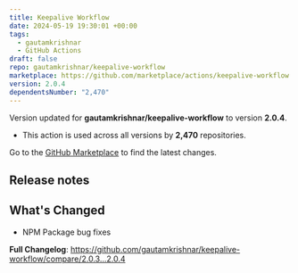 ```yaml
---
title: Keepalive Workflow
date: 2024-05-19 19:30:01 +00:00
tags:
  - gautamkrishnar
  - GitHub Actions
draft: false
repo: gautamkrishnar/keepalive-workflow
marketplace: https://github.com/marketplace/actions/keepalive-workflow
version: 2.0.4
dependentsNumber: "2,470"
---
```



Version updated for **gautamkrishnar/keepalive-workflow** to version **2.0.4**.
- This action is used across all versions by **2,470** repositories.

Go to the [GitHub Marketplace](https://github.com/marketplace/actions/keepalive-workflow) to find the latest changes.

## Release notes

## What's Changed
- NPM Package bug fixes

**Full Changelog**: https://github.com/gautamkrishnar/keepalive-workflow/compare/2.0.3...2.0.4
